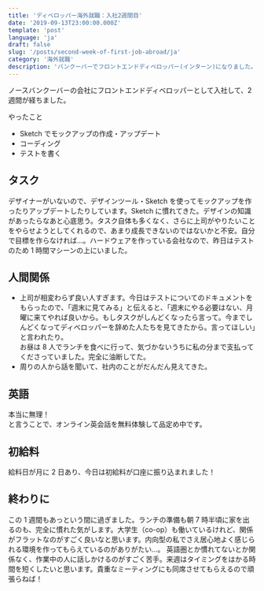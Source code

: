 ```yaml
---
title: 'ディベロッパー海外就職：入社2週間目'
date: '2019-09-13T23:00:00.000Z'
template: 'post'
language: 'ja'
draft: false
slug: '/posts/second-week-of-first-job-abroad/ja'
category: '海外就職'
description: 'バンクーバーでフロントエンドディベロッパー(インターン)になりました。2週間目を終えて。'
---
```


ノースバンクーバーの会社にフロントエンドディベロッパーとして入社して、2 週間が経ちました。

やったこと

- Sketch でモックアップの作成・アップデート
- コーディング
- テストを書く

## タスク

デザイナーがいないので、デザインツール・Sketch を使ってモックアップを作ったりアップデートしたりしています。Sketch に慣れてきた。デザインの知識があったらなあと心底思う。タスク自体も多くなく、さらに上司がやりたいことをやらせようとしてくれるので、あまり成長できないのではないかと不安。自分で目標を作らなければ…。ハードウェアを作っている会社なので、昨日はテストのため 1 時間マシーンの上にいました。

## 人間関係

- 上司が相変わらず良い人すぎます。今日はテストについてのドキュメントをもらったので、「週末に見てみる」と伝えると、「週末にやる必要はない、月曜に来てやれば良いから。もしタスクがしんどくなったら言って。今までしんどくなってディベロッパーを辞めた人たちを見てきたから。言ってほしい」と言われたり。<br/>
  お昼は 8 人でランチを食べに行って、気づかないうちに私の分まで支払ってくださっていました。完全に油断してた。<br/>
- 周りの人から話を聞いて、社内のことがだんだん見えてきた。

## 英語

本当に無理！<br/>
と言うことで、オンライン英会話を無料体験して品定め中です。

## 初給料

給料日が月に 2 日あり、今日は初給料が口座に振り込まれました！

## 終わりに

この 1 週間もあっという間に過ぎました。ランチの準備も朝 7 時半頃に家を出るのも、完全に慣れた気がします。大学生（co-op）も働いているけれど、関係がフラットなのがすごく良いなと思います。内向型の私でさえ居心地よく感じられる環境を作ってもらえているのがありがたい…。
英語圏とか慣れてないとか関係なく、作業中の人に話しかけるのがすごく苦手。来週はタイミングをはかる時間を短くしたいと思います。貴重なミーティングにも同席させてもらえるので頑張らねば！
